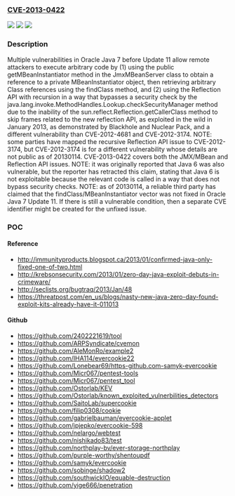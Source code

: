 ### [CVE-2013-0422](https://cve.mitre.org/cgi-bin/cvename.cgi?name=CVE-2013-0422)
![](https://img.shields.io/static/v1?label=Product&message=n%2Fa&color=blue)
![](https://img.shields.io/static/v1?label=Version&message=n%2Fa&color=blue)
![](https://img.shields.io/static/v1?label=Vulnerability&message=n%2Fa&color=brighgreen)

### Description

Multiple vulnerabilities in Oracle Java 7 before Update 11 allow remote attackers to execute arbitrary code by (1) using the public getMBeanInstantiator method in the JmxMBeanServer class to obtain a reference to a private MBeanInstantiator object, then retrieving arbitrary Class references using the findClass method, and (2) using the Reflection API with recursion in a way that bypasses a security check by the java.lang.invoke.MethodHandles.Lookup.checkSecurityManager method due to the inability of the sun.reflect.Reflection.getCallerClass method to skip frames related to the new reflection API, as exploited in the wild in January 2013, as demonstrated by Blackhole and Nuclear Pack, and a different vulnerability than CVE-2012-4681 and CVE-2012-3174. NOTE: some parties have mapped the recursive Reflection API issue to CVE-2012-3174, but CVE-2012-3174 is for a different vulnerability whose details are not public as of 20130114.  CVE-2013-0422 covers both the JMX/MBean and Reflection API issues.  NOTE: it was originally reported that Java 6 was also vulnerable, but the reporter has retracted this claim, stating that Java 6 is not exploitable because the relevant code is called in a way that does not bypass security checks.  NOTE: as of 20130114, a reliable third party has claimed that the findClass/MBeanInstantiator vector was not fixed in Oracle Java 7 Update 11.  If there is still a vulnerable condition, then a separate CVE identifier might be created for the unfixed issue.

### POC

#### Reference
- http://immunityproducts.blogspot.ca/2013/01/confirmed-java-only-fixed-one-of-two.html
- http://krebsonsecurity.com/2013/01/zero-day-java-exploit-debuts-in-crimeware/
- http://seclists.org/bugtraq/2013/Jan/48
- https://threatpost.com/en_us/blogs/nasty-new-java-zero-day-found-exploit-kits-already-have-it-011013

#### Github
- https://github.com/2402221619/tool
- https://github.com/ARPSyndicate/cvemon
- https://github.com/AleMonRo/example2
- https://github.com/IHA114/evercookie22
- https://github.com/Lonebear69/https-github.com-samyk-evercookie
- https://github.com/Micr067/pentest-tools
- https://github.com/Micr067/pentest_tool
- https://github.com/Ostorlab/KEV
- https://github.com/Ostorlab/known_exploited_vulnerbilities_detectors
- https://github.com/SaitoLab/supercookie
- https://github.com/filip0308/cookie
- https://github.com/gabrielbauman/evercookie-applet
- https://github.com/jpjepko/evercookie-598
- https://github.com/nelargo/webtest
- https://github.com/nishikado83/test
- https://github.com/northplay-bv/ever-storage-northplay
- https://github.com/purple-worthy/shentoupdf
- https://github.com/samyk/evercookie
- https://github.com/sobinge/shadow2
- https://github.com/southwickIO/equable-destruction
- https://github.com/yige666/penetration

